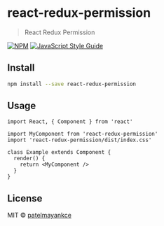 # react-redux-permission

> React Redux Permission

[![NPM](https://img.shields.io/npm/v/react-redux-permission.svg)](https://www.npmjs.com/package/react-redux-permission) [![JavaScript Style Guide](https://img.shields.io/badge/code_style-standard-brightgreen.svg)](https://standardjs.com)

## Install

```bash
npm install --save react-redux-permission
```

## Usage

```tsx
import React, { Component } from 'react'

import MyComponent from 'react-redux-permission'
import 'react-redux-permission/dist/index.css'

class Example extends Component {
  render() {
    return <MyComponent />
  }
}
```

## License

MIT © [patelmayankce](https://github.com/patelmayankce)
